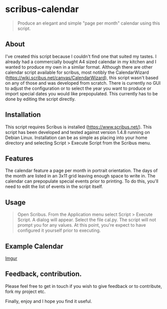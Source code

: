 # scribus-calendar

> Produce an elegant and simple "page per month" calendar using this script.

## About
I've created this script because I couldn't find one that suited my tastes. I already had a commercially bought A4 sized calendar in my kitchen and I wanted to produce my own in a similar format. Although there are other calendar script available for scribus, most notibly the CalendarWizard (https://wiki.scribus.net/canvas/CalendarWizard), this script wasn't based on any of those and was developed from scratch. There is currently no GUI to adjust the configuration or to select the year you want to produce or import special dates you would like prepopulated. This currently has to be done by editing the script directly.

## Installation
This script requires Scribus is installed (https://www.scribus.net/). This script has been developed and tested against version 1.4.8 running on Debian Linux. Installation can be as simple as placing into your home directory and selecting Script > Execute Script from the Scribus menu. 

## Features
The calendar feature a page per month in portrait orientation. The days of the month are listed in an 3x11 grid leaving enough space to write in. The calendar can prepopulate special events prior to printing. To do this, you'll need to edit the list of events in the script itself.

## Usage
> Open Scribus.
> From the Application menu select Script > Execute Script. A dialog will appear. Select the file cal.py. The script will not prompt you for any values. At this point, you're expect to have configured it yourself prior to executing.

## Example Calendar
[Imgur](https://i.imgur.com/DWJZEn9.jpg)

## Feedback, contribution.
Please feel free to get in touch if you wish to give feedback or to contribute, fork my project etc.

Finally, enjoy and I hope you find it useful.



